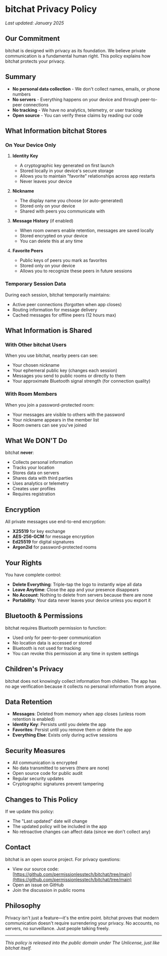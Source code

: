 # bitchat Privacy Policy

*Last updated: January 2025*

## Our Commitment

bitchat is designed with privacy as its foundation. We believe private communication is a fundamental human right. This policy explains how bitchat protects your privacy.

## Summary

- **No personal data collection** - We don't collect names, emails, or phone numbers
- **No servers** - Everything happens on your device and through peer-to-peer connections
- **No tracking** - We have no analytics, telemetry, or user tracking
- **Open source** - You can verify these claims by reading our code

## What Information bitchat Stores

### On Your Device Only

1. **Identity Key** 
   - A cryptographic key generated on first launch
   - Stored locally in your device's secure storage
   - Allows you to maintain "favorite" relationships across app restarts
   - Never leaves your device

2. **Nickname**
   - The display name you choose (or auto-generated)
   - Stored only on your device
   - Shared with peers you communicate with

3. **Message History** (if enabled)
   - When room owners enable retention, messages are saved locally
   - Stored encrypted on your device
   - You can delete this at any time

4. **Favorite Peers**
   - Public keys of peers you mark as favorites
   - Stored only on your device
   - Allows you to recognize these peers in future sessions

### Temporary Session Data

During each session, bitchat temporarily maintains:
- Active peer connections (forgotten when app closes)
- Routing information for message delivery
- Cached messages for offline peers (12 hours max)

## What Information is Shared

### With Other bitchat Users

When you use bitchat, nearby peers can see:
- Your chosen nickname
- Your ephemeral public key (changes each session)
- Messages you send to public rooms or directly to them
- Your approximate Bluetooth signal strength (for connection quality)

### With Room Members

When you join a password-protected room:
- Your messages are visible to others with the password
- Your nickname appears in the member list
- Room owners can see you've joined

## What We DON'T Do

bitchat **never**:
- Collects personal information
- Tracks your location
- Stores data on servers
- Shares data with third parties
- Uses analytics or telemetry
- Creates user profiles
- Requires registration

## Encryption

All private messages use end-to-end encryption:
- **X25519** for key exchange
- **AES-256-GCM** for message encryption
- **Ed25519** for digital signatures
- **Argon2id** for password-protected rooms

## Your Rights

You have complete control:
- **Delete Everything**: Triple-tap the logo to instantly wipe all data
- **Leave Anytime**: Close the app and your presence disappears
- **No Account**: Nothing to delete from servers because there are none
- **Portability**: Your data never leaves your device unless you export it

## Bluetooth & Permissions

bitchat requires Bluetooth permission to function:
- Used only for peer-to-peer communication
- No location data is accessed or stored
- Bluetooth is not used for tracking
- You can revoke this permission at any time in system settings

## Children's Privacy

bitchat does not knowingly collect information from children. The app has no age verification because it collects no personal information from anyone.

## Data Retention

- **Messages**: Deleted from memory when app closes (unless room retention is enabled)
- **Identity Key**: Persists until you delete the app
- **Favorites**: Persist until you remove them or delete the app
- **Everything Else**: Exists only during active sessions

## Security Measures

- All communication is encrypted
- No data transmitted to servers (there are none)
- Open source code for public audit
- Regular security updates
- Cryptographic signatures prevent tampering

## Changes to This Policy

If we update this policy:
- The "Last updated" date will change
- The updated policy will be included in the app
- No retroactive changes can affect data (since we don't collect any)

## Contact

bitchat is an open source project. For privacy questions:
- View our source code: [https://github.com/permissionlesstech/bitchat/tree/main](https://github.com/permissionlesstech/bitchat/tree/main)
- Open an issue on GitHub
- Join the discussion in public rooms

## Philosophy

Privacy isn't just a feature—it's the entire point. bitchat proves that modern communication doesn't require surrendering your privacy. No accounts, no servers, no surveillance. Just people talking freely.

---

*This policy is released into the public domain under The Unlicense, just like bitchat itself.*
